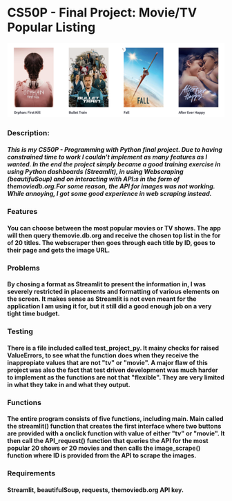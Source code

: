 # CS50P - Final Project: Movie/TV Popular Listing

<img src="project_img.png" alt="drawing" width="650"/>

### Description:
##### This is my CS50P - Programming with Python final project. Due to having constrained time to work I couldn't implement as many features as I wanted. In the end the project simply became a  good training exercise in using Python dashboards (Streamlit), in using Webscraping (beautifuSoup) and on interacting with API:s in the form of themoviedb.org.For some reason, the API for images was not working. While annoying, I got some good experience in web scraping instead.



### Features
#### You can choose between the most popular movies or TV shows. The app will then query themovie.db.org and receive the chosen top list in the for of 20 titles. The webscraper then goes through each title by ID, goes to their page and gets the image URL.


### Problems
#### By chosing a format as Streamlit to present the information in, I was severely restricted in placements and formatting of various elements on the screen. It makes sense as Streamlit is not even meant for the application I am using it for, but it still did a good enough job on a very tight time budget.


### Testing
#### There is a file included called test_project_py. It mainy checks for raised ValueErrors, to see what the function does when they receive the inappropiate values that are not "tv" or "movie". A major flaw of this project was also the fact that test driven development was much harder to implement as the functions are not that "flexible". They are very limited in what they take in and what they output.


### Functions
#### The entire program consists of five functions, including main. Main called the streamlit() function that creates the first interface where two buttons are provided with a onclick function with value of either "tv" or "movie". It then call the API_request() function that queries the API for the most popular 20 shows or 20 movies and then calls the image_scrape() function where ID is provided from the API to scrape the images.


### Requirements
#### Streamlit, beautifulSoup, requests, themoviedb.org API key.